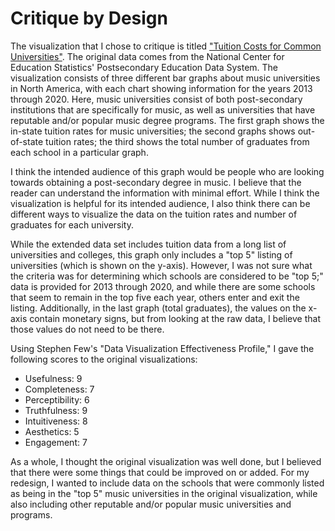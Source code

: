 # Critique by Design
The visualization that I chose to critique is titled ["Tuition Costs for Common Universities"](https://datausa.io/profile/cip/music?tuition-measure-tuition_costs=inStateMeasure#tuition_costs). The original data comes from the National Center for Education Statistics' Postsecondary Education Data System. The visualization consists of three different bar graphs about music universities in North America, with each chart showing information for the years 2013 through 2020. Here, music universities consist of both post-secondary institutions that are specifically for music, as well as universities that have reputable and/or popular music degree programs. The first graph shows the in-state tuition rates for music universities; the second graphs shows out-of-state tuition rates; the third shows the total number of graduates from each school in a particular graph.

I think the intended audience of this graph would be people who are looking towards obtaining a post-secondary degree in music. I believe that the reader can understand the information with minimal effort. While I think the visualization is helpful for its intended audience, I also think there can be different ways to visualize the data on the tuition rates and number of graduates for each university.

While the extended data set includes tuition data from a long list of universities and colleges, this graph only includes a "top 5" listing of universities (which is shown on the y-axis). However, I was not sure what the criteria was for determining which schools are considered to be "top 5;" data is provided for 2013 through 2020, and while there are some schools that seem to remain in the top five each year, others enter and exit the listing. Additionally, in the last graph (total graduates), the values on the x-axis contain monetary signs, but from looking at the raw data, I believe that those values do not need to be there.

Using Stephen Few's "Data Visualization Effectiveness Profile," I gave the following scores to the original visualizations:
- Usefulness: 9
- Completeness: 7
- Perceptibility: 6
- Truthfulness: 9
- Intuitiveness: 8
- Aesthetics: 5
- Engagement: 7

As a whole, I thought the original visualization was well done, but I believed that there were some things that could be improved on or added. For my redesign, I wanted to include data on the schools that were commonly listed as being in the "top 5" music universities in the original visualization, while also including other reputable and/or popular music universities and programs.
